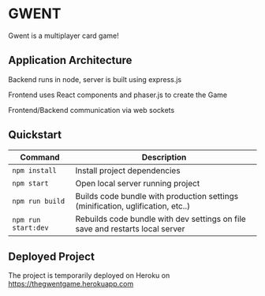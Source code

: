 # GWENT

Gwent is a multiplayer card game!

## Application Architecture

Backend runs in node, server is built using express.js

Frontend uses React components and phaser.js to create the Game

Frontend/Backend communication via web sockets


## Quickstart

| Command | Description |
|---------|-------------|
| `npm install` | Install project dependencies |
| `npm start` | Open local server running project |
| `npm run build` | Builds code bundle with production settings (minification, uglification, etc..) |
| `npm run start:dev` | Rebuilds code bundle with dev settings on file save and restarts local server |

## Deployed Project

The project is temporarily deployed on Heroku on https://thegwentgame.herokuapp.com
